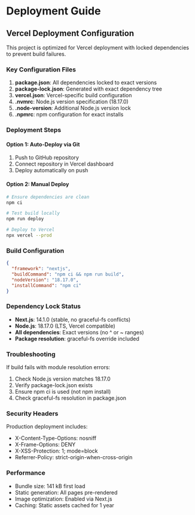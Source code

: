 # Deployment Guide

## Vercel Deployment Configuration

This project is optimized for Vercel deployment with locked dependencies to prevent build failures.

### Key Configuration Files

1. **package.json**: All dependencies locked to exact versions
2. **package-lock.json**: Generated with exact dependency tree
3. **vercel.json**: Vercel-specific build configuration
4. **.nvmrc**: Node.js version specification (18.17.0)
5. **.node-version**: Additional Node.js version lock
6. **.npmrc**: npm configuration for exact installs

### Deployment Steps

#### Option 1: Auto-Deploy via Git

1. Push to GitHub repository
2. Connect repository in Vercel dashboard
3. Deploy automatically on push

#### Option 2: Manual Deploy

```bash
# Ensure dependencies are clean
npm ci

# Test build locally
npm run deploy

# Deploy to Vercel
npx vercel --prod
```

### Build Configuration

```json
{
  "framework": "nextjs",
  "buildCommand": "npm ci && npm run build",
  "nodeVersion": "18.17.0",
  "installCommand": "npm ci"
}
```

### Dependency Lock Status

- **Next.js**: 14.1.0 (stable, no graceful-fs conflicts)
- **Node.js**: 18.17.0 (LTS, Vercel compatible)
- **All dependencies**: Exact versions (no ^ or ~ ranges)
- **Package resolution**: graceful-fs override included

### Troubleshooting

If build fails with module resolution errors:

1. Check Node.js version matches 18.17.0
2. Verify package-lock.json exists
3. Ensure npm ci is used (not npm install)
4. Check graceful-fs resolution in package.json

### Security Headers

Production deployment includes:
- X-Content-Type-Options: nosniff
- X-Frame-Options: DENY
- X-XSS-Protection: 1; mode=block
- Referrer-Policy: strict-origin-when-cross-origin

### Performance

- Bundle size: 141 kB first load
- Static generation: All pages pre-rendered
- Image optimization: Enabled via Next.js
- Caching: Static assets cached for 1 year
